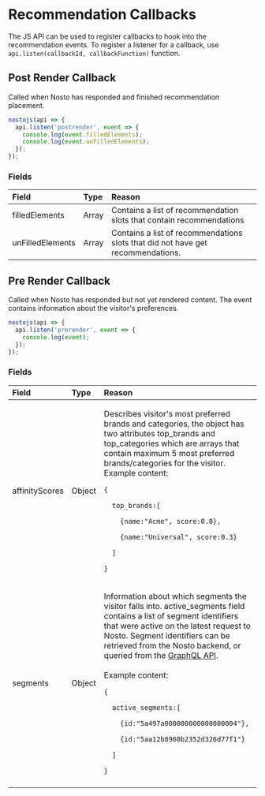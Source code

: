 # Recommendation Callbacks

The JS API can be used to register callbacks to hook into the recommendation events. To register a listener for a callback, use `api.listen(callbackId, callbackFunction)` function.

## Post Render Callback

Called when Nosto has responded and finished recommendation placement.

```javascript
nostojs(api => {
  api.listen('postrender', event => {
    console.log(event.filledElements);
    console.log(event.unFilledElements); 
  });
});
```

### Fields

| Field | Type | Reason |
| :--- | :--- | :--- |
| filledElements | Array | Contains a list of recommendation slots that contain recommendations |
| unFilledElements | Array | Contains a list of recommendations slots that did not have get recommendations. |

## Pre Render Callback <a id="pre-render-callback"></a>

Called when Nosto has responded but not yet rendered content. The event contains information about the visitor's preferences. 

```javascript
nostojs(api => {  
  api.listen('prerender', event => {    
    console.log(event);
  });
});
```

### Fields <a id="fields"></a>

<table>
  <thead>
    <tr>
      <th style="text-align:left">Field</th>
      <th style="text-align:left">Type</th>
      <th style="text-align:left">Reason</th>
    </tr>
  </thead>
  <tbody>
    <tr>
      <td style="text-align:left">affinityScores</td>
      <td style="text-align:left">Object</td>
      <td style="text-align:left">
        <p>Describes visitor&apos;s most preferred brands and categories, the object
          has two attributes top_brands and top_categories which are arrays that
          contain maximum 5 most preferred brands/categories for the visitor. Example
          content:</p>
        <p><code>{</code>
        </p>
        <p><code>  top_brands:[ </code>
        </p>
        <p><code>    {name:&quot;Acme&quot;, score:0.8}, </code>
        </p>
        <p><code>    {name:&quot;Universal&quot;, score:0.3}</code>
        </p>
        <p><code>  ]</code>
        </p>
        <p><code>}</code>
        </p>
      </td>
    </tr>
    <tr>
      <td style="text-align:left">segments</td>
      <td style="text-align:left">Object</td>
      <td style="text-align:left">
        <p>Information about which segments the visitor falls into. active_segments
          field contains a list of segment identifiers that were active on the latest
          request to Nosto. Segment identifiers can be retrieved from the Nosto backend,
          or queried from the <a href="https://docs.nosto.com/techdocs/apis/graphql-an-introduction/graphql-using-queries/graphql-querying-segments">GraphQL API</a>.
          <br
          />
          <br />Example content:</p>
        <p><code>{</code>
        </p>
        <p><code>  active_segments:[ </code>
        </p>
        <p><code>    {id:&quot;5a497a000000000000000004&quot;}, </code>
        </p>
        <p><code>    {id:&quot;5aa12b8960b2352d326d77f1&quot;}</code>
        </p>
        <p><code>  ]</code>
        </p>
        <p><code>}</code>
        </p>
      </td>
    </tr>
    <tr>
      <td style="text-align:left"></td>
      <td style="text-align:left"></td>
      <td style="text-align:left"></td>
    </tr>
  </tbody>
</table>

